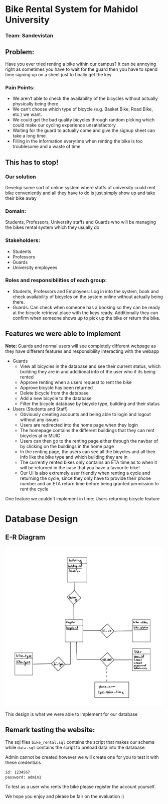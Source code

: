 # Bike Rental System for Mahidol University


### Team: Sandevistan

## Problem: 
Have you ever tried renting a bike within our campus? It can be annoying right as sometimes you have to wait for the guard then you have to spend time signing up on a sheet just to finally get the key

### Pain Points: 
- We aren’t able to check the availability of the bicycles without actually physically being there 
- We can’t choose which type of bicycle (e.g. Basket Bike, Road Bike, etc.) we want.
- We could get the bad quality bicycles through random picking which could make our cycling experience unsatisfactory
- Waiting for the guard to actually come and give the signup sheet can take a long time.
- Filling in the information everytime when renting the bike is too troublesome and a waste of time

## This has to stop!

### Our solution
 Develop some sort of online system where staffs of university could rent bike conveniently and all they have to do is just simply show up and take their bike away

### Domain: 
Students, Professors, University staffs and Guards who will be managing the bikes rental system which they usually do

### Stakeholders:
- Students
- Professors
- Guards
- University employees

### Roles and responsibilities of each group:
- Students, Professors and Employees: Log in into the system, book and check availability of bicycles on the system online without actually being there.
- Guards: Can check when someone has a booking so they can be ready at the bicycle retrieval place with the keys ready. Additionally they can confirm when someone shows up to pick up the bike or return the bike.

## Features we were able to implement

<b> Note: </b> Guards and normal users will see completely different webpage as they have different features and responsibility interacting with the webapp

- Guards
    - View all bicycles in the database and see their current status, which building they are in and additional info of the user who if its being rented
    - Approve renting when a users request to rent the bike
    - Approve bicycle has been returned
    - Delete bicycle from the database
    - Add a new bicycle to the database
    - Filter the bicycle database by bicycle type, building and their status
- Users (Students and Staff)
    - Obviously creating accounts and being able to login and logout without any issues
    - Users are redirected into the home page when they login
    - The homepage contains the different buildings that they can rent bicycles at in MUIC
    - Users can then go to the renting page either through the navbar of by clicking on the buildings in the home page
    - In the renting page, the users can see all the bicycles and all their info like the bike type and which building they are in
    - The currently rented bikes only contains an ETA time as to when it will be returned in the case that you have a favourite bike!
    - Our UI is also extremely user friendly when renting a cycle and returning the cycle, since they only have to provide their phone number and an ETA return time before being granted permission to rent the cycle
    
One feature we couldn't implement in time: Users returning bicycle feature

# Database Design 

## E-R Diagram

![er_diagram](/static/IMG_1658A08AABEE-1.jpeg)

This design is what we were able to implement for our database

## Remark testing the website:

The sql files `bike_rental.sql` contains the script that makes our schema while `data.sql` contains the script to preload data into the database. 

Admin cannot be created however we will create one for you to test it with these credentials

```
id: 1234567
password: admin1
```

To test as a user who rents the bike please register the account yourself. 


We hope you enjoy and please be fair on the evaluation :)

